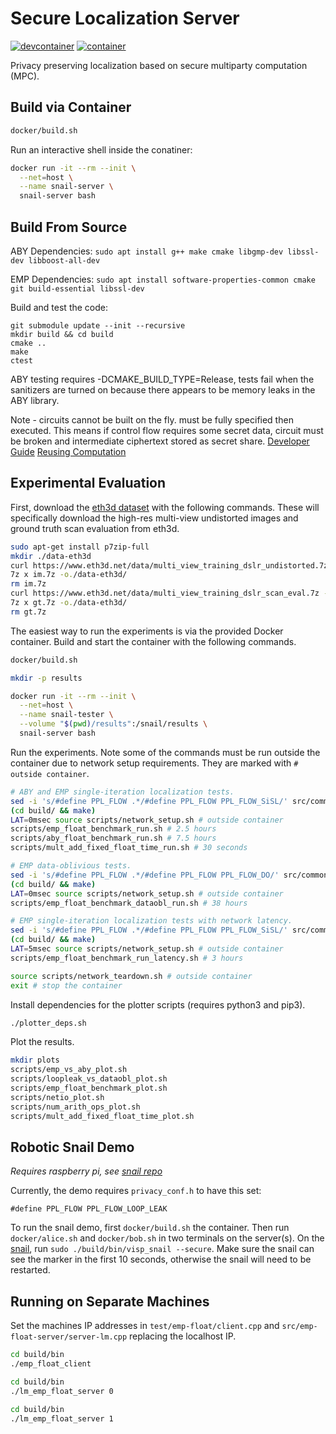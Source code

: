 # Secure Localization Server
[![devcontainer](https://github.com/secret-snail/localization-server/actions/workflows/devcontainer.yml/badge.svg)](https://github.com/secret-snail/localization-server/actions/workflows/devcontainer.yml)
[![container](https://github.com/secret-snail/localization-server/actions/workflows/docker-image.yml/badge.svg)](https://github.com/secret-snail/localization-server/actions/workflows/docker-image.yml)

Privacy preserving localization based on secure multiparty computation (MPC).

## Build via Container
```bash
docker/build.sh
```

Run an interactive shell inside the conatiner:
```bash
docker run -it --rm --init \
  --net=host \
  --name snail-server \
  snail-server bash
```

## Build From Source
ABY Dependencies:
`sudo apt install g++ make cmake libgmp-dev libssl-dev libboost-all-dev`

EMP Dependencies:
`sudo apt install software-properties-common cmake git build-essential libssl-dev`

Build and test the code:
```
git submodule update --init --recursive
mkdir build && cd build
cmake ..
make
ctest
```

ABY testing requires -DCMAKE_BUILD_TYPE=Release, tests fail when the sanitizers
are turned on because there appears to be memory leaks in the ABY library.

Note - circuits cannot be built on the fly. must be fully specified then executed.
This means if control flow requires some secret data, circuit must be broken and
intermediate ciphertext stored as secret share.
[Developer Guide](https://www.informatik.tu-darmstadt.de/media/encrypto/encrypto_code/abydevguide.pdf)
[Reusing Computation](https://github.com/encryptogroup/ABY/issues/167)

## Experimental Evaluation
First, download the
[eth3d dataset](https://www.eth3d.net/datasets#high-res-multi-view) with the
following commands. These will specifically download the high-res multi-view
undistorted images and ground truth scan evaluation from eth3d.
```bash
sudo apt-get install p7zip-full
mkdir ./data-eth3d
curl https://www.eth3d.net/data/multi_view_training_dslr_undistorted.7z -o im.7z
7z x im.7z -o./data-eth3d/
rm im.7z
curl https://www.eth3d.net/data/multi_view_training_dslr_scan_eval.7z -o gt.7z
7z x gt.7z -o./data-eth3d/
rm gt.7z
```

The easiest way to run the experiments is via the provided Docker container.
Build and start the container with the following commands.

```bash
docker/build.sh

mkdir -p results

docker run -it --rm --init \
  --net=host \
  --name snail-tester \
  --volume "$(pwd)/results":/snail/results \
  snail-server bash
```

Run the experiments. Note some of the commands must be run outside the container
due to network setup requirements. They are marked with `# outside container`.

```bash
# ABY and EMP single-iteration localization tests.
sed -i 's/#define PPL_FLOW .*/#define PPL_FLOW PPL_FLOW_SiSL/' src/common/privacyconf.h
(cd build/ && make)
LAT=0msec source scripts/network_setup.sh # outside container
scripts/emp_float_benchmark_run.sh # 2.5 hours
scripts/aby_float_benchmark_run.sh # 7.5 hours
scripts/mult_add_fixed_float_time_run.sh # 30 seconds

# EMP data-oblivious tests.
sed -i 's/#define PPL_FLOW .*/#define PPL_FLOW PPL_FLOW_DO/' src/common/privacyconf.h
(cd build/ && make)
LAT=0msec source scripts/network_setup.sh # outside container
scripts/emp_float_benchmark_dataobl_run.sh # 38 hours

# EMP single-iteration localization tests with network latency.
sed -i 's/#define PPL_FLOW .*/#define PPL_FLOW PPL_FLOW_SiSL/' src/common/privacyconf.h
(cd build/ && make)
LAT=5msec source scripts/network_setup.sh # outside container
scripts/emp_float_benchmark_run_latency.sh # 3 hours

source scripts/network_teardown.sh # outside container
exit # stop the container
```

Install dependencies for the plotter scripts (requires python3 and pip3).

```bash
./plotter_deps.sh
```

Plot the results.

```bash
mkdir plots
scripts/emp_vs_aby_plot.sh
scripts/loopleak_vs_dataobl_plot.sh
scripts/emp_float_benchmark_plot.sh
scripts/netio_plot.sh
scripts/num_arith_ops_plot.sh
scripts/mult_add_fixed_float_time_plot.sh
```

## Robotic Snail Demo
*Requires raspberry pi, see [snail repo](https://github.com/secret-snail/snail)*

Currently, the demo requires `privacy_conf.h` to have this set:
```
#define PPL_FLOW PPL_FLOW_LOOP_LEAK
```

To run the snail demo, first `docker/build.sh` the container. Then run
`docker/alice.sh` and `docker/bob.sh` in two terminals on the server(s).
On the [snail](https://github.com/secret-snail/snail), run
`sudo ./build/bin/visp_snail --secure`.
Make sure the snail can see the marker in the first 10 seconds, otherwise the
snail will need to be restarted.


## Running on Separate Machines
Set the machines IP addresses in `test/emp-float/client.cpp` and
`src/emp-float-server/server-lm.cpp` replacing the localhost IP.

```bash
cd build/bin
./emp_float_client
```

```bash
cd build/bin
./lm_emp_float_server 0
```

```bash
cd build/bin
./lm_emp_float_server 1
```
